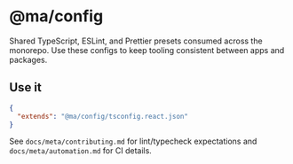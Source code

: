 # @ma/config

Shared TypeScript, ESLint, and Prettier presets consumed across the monorepo. Use
these configs to keep tooling consistent between apps and packages.

## Use it

```json
{
  "extends": "@ma/config/tsconfig.react.json"
}
```

See `docs/meta/contributing.md` for lint/typecheck expectations and
`docs/meta/automation.md` for CI details.
